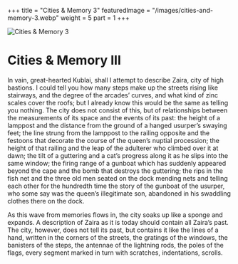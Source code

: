 +++
title = "Cities & Memory 3"
featuredImage = "/images/cities-and-memory-3.webp"
weight = 5
part = 1
+++

![Cities & Memory 3](/images/cities-and-memory-3.webp)

# Cities & Memory III

In vain, great-hearted Kublai, shall I attempt to describe Zaira, city of high bastions. I could tell you how many steps make up the streets rising like stairways, and the degree of the arcades’ curves, and what kind of zinc scales cover the roofs; but I already know this would be the same as telling you nothing. The city does not consist of this, but of relationships between the measurements of its space and the events of its past: the height of a lamppost and the distance from the ground of a hanged usurper’s swaying feet; the line strung from the lamppost to the railing opposite and the festoons that decorate the course of the queen’s nuptial procession; the height of that railing and the leap of the adulterer who climbed over it at dawn; the tilt of a guttering and a cat’s progress along it as he slips into the same window; the firing range of a gunboat which has suddenly appeared beyond the cape and the bomb that destroys the guttering; the rips in the fish net and the three old men seated on the dock mending nets and telling each other for the hundredth time the story of the gunboat of the usurper, who some say was the queen’s illegitimate son, abandoned in his swaddling clothes there on the dock.

As this wave from memories flows in, the city soaks up like a sponge and expands. A description of Zaira as it is today should contain all Zaira’s past. The city, however, does not tell its past, but contains it like the lines of a hand, written in the corners of the streets, the gratings of the windows, the banisters of the steps, the antennae of the lightning rods, the poles of the flags, every segment marked in turn with scratches, indentations, scrolls.